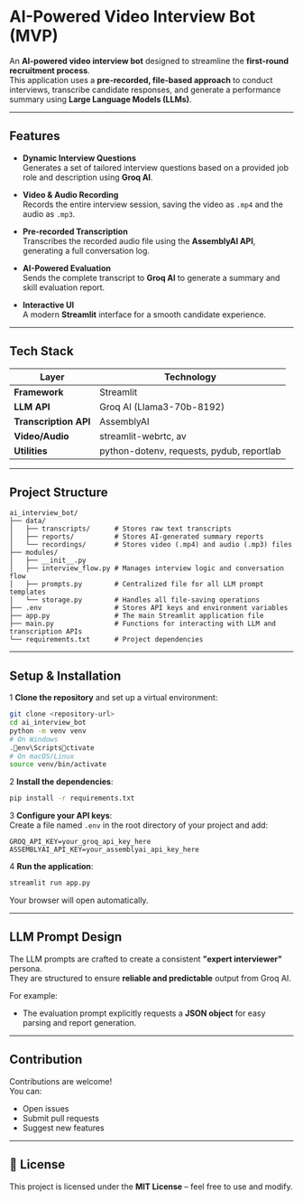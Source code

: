 #  AI-Powered Video Interview Bot (MVP)

An **AI-powered video interview bot** designed to streamline the **first-round recruitment process**.  
This application uses a **pre-recorded, file-based approach** to conduct interviews, transcribe candidate responses, and generate a performance summary using **Large Language Models (LLMs)**.

---

##  Features

- **Dynamic Interview Questions**  
  Generates a set of tailored interview questions based on a provided job role and description using **Groq AI**.

- **Video & Audio Recording**  
  Records the entire interview session, saving the video as `.mp4` and the audio as `.mp3`.

- **Pre-recorded Transcription**  
  Transcribes the recorded audio file using the **AssemblyAI API**, generating a full conversation log.

- **AI-Powered Evaluation**  
  Sends the complete transcript to **Groq AI** to generate a summary and skill evaluation report.

- **Interactive UI**  
  A modern **Streamlit** interface for a smooth candidate experience.

---

##  Tech Stack

| Layer               | Technology |
|---------------------|------------|
| **Framework**       | Streamlit |
| **LLM API**         | Groq AI (Llama3-70b-8192) |
| **Transcription API**| AssemblyAI |
| **Video/Audio**     | streamlit-webrtc, av |
| **Utilities**       | python-dotenv, requests, pydub, reportlab |

---

##  Project Structure

```
ai_interview_bot/
├── data/
│   ├── transcripts/      # Stores raw text transcripts
│   ├── reports/          # Stores AI-generated summary reports
│   └── recordings/       # Stores video (.mp4) and audio (.mp3) files
├── modules/
│   ├── __init__.py
│   ├── interview_flow.py # Manages interview logic and conversation flow
│   ├── prompts.py        # Centralized file for all LLM prompt templates
│   └── storage.py        # Handles all file-saving operations
├── .env                  # Stores API keys and environment variables
├── app.py                # The main Streamlit application file
├── main.py               # Functions for interacting with LLM and transcription APIs
└── requirements.txt      # Project dependencies
```

---

##  Setup & Installation

1️ **Clone the repository** and set up a virtual environment:
```bash
git clone <repository-url>
cd ai_interview_bot
python -m venv venv
# On Windows
.env\Scriptsctivate
# On macOS/Linux
source venv/bin/activate
```

2 **Install the dependencies**:
```bash
pip install -r requirements.txt
```

3️ **Configure your API keys**:  
Create a file named `.env` in the root directory of your project and add:
```env
GROQ_API_KEY=your_groq_api_key_here
ASSEMBLYAI_API_KEY=your_assemblyai_api_key_here
```

4️ **Run the application**:
```bash
streamlit run app.py
```
Your browser will open automatically.

---

##  LLM Prompt Design
The LLM prompts are crafted to create a consistent **"expert interviewer"** persona.  
They are structured to ensure **reliable and predictable** output from Groq AI.  

For example:
- The evaluation prompt explicitly requests a **JSON object** for easy parsing and report generation.

---

##  Contribution
Contributions are welcome!  
You can:
- Open issues
- Submit pull requests
- Suggest new features

---

## 📜 License
This project is licensed under the **MIT License** – feel free to use and modify.
